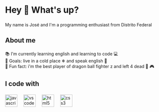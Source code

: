 <h1 align="left">Hey 👋 What's up?</h1>

###

<p align="left">My name is José and I'm a programming enthusiast from Distrito Federal</p>

###

<h2 align="left">About me</h2>

###

<p align="left">📚 I'm currently learning english and learning to code  💻 <br>🎯 Goals: live in a cold place ❄ and speak english 🚀<br>🎲 Fun fact: i'm the best player of dragon ball fighter z and left 4 dead 👾 🎮</p>

###

<h2 align="left">I code with</h2>

###

<div align="left">
  <img src="https://cdn.jsdelivr.net/gh/devicons/devicon/icons/javascript/javascript-original.svg" height="40" alt="javascript logo"  />
  <img width="12" />
  <img src="https://cdn.jsdelivr.net/gh/devicons/devicon/icons/vscode/vscode-original.svg" height="40" alt="vscode logo"  />
  <img width="12" />
  <img src="https://cdn.jsdelivr.net/gh/devicons/devicon/icons/html5/html5-original.svg" height="40" alt="html5 logo"  />
  <img width="12" />
  <img src="https://cdn.jsdelivr.net/gh/devicons/devicon/icons/css3/css3-original.svg" height="40" alt="css3 logo"  />
</div>

###
